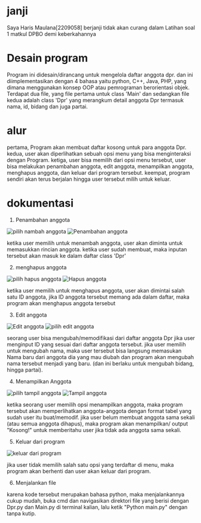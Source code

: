 # janji #
Saya Haris Maulana[2209058] berjanji tidak akan curang dalam Latihan soal 1 matkul DPBO demi keberkahannya

# Desain program #
Program ini didesain/dirancang untuk mengelola daftar anggota dpr. dan ini diimplementasikan dengan 4 bahasa yaitu python, C++, Java, PHP, yang dimana menggunakan konsep OOP atau pemrograman berorientasi objek. Terdapat dua file, yang file pertama untuk class 'Main' dan sedangkan file kedua adalah class 'Dpr' yang merangkum detail anggota Dpr termasuk nama, id, bidang dan juga partai.

# alur #
pertama, Program akan membuat daftar kosong untuk para anggota Dpr.
kedua, user akan diperlihatkan sebuah opsi menu yang bisa menginteraksi dengan Program.
ketiga, user bisa memilih dari opsi menu tersebut, user bisa melakukan penambahan anggota, edit anggota, menampilkan anggota, menghapus anggota, dan keluar dari program tersebut.
keempat, program sendiri akan terus berjalan hingga user tersebut milih untuk keluar.

# dokumentasi #
1. Penambahan anggota


![pilih nambah anggota](https://github.com/harismln22/LP1DPBO2024C1/assets/159020670/4fb3e8ef-d661-4b0e-a9b0-670bc67c38cf)
![Penambahan anggota](https://github.com/harismln22/LP1DPBO2024C1/assets/159020670/d0b941ff-b8de-4312-a20a-85ddf91e1a95)


ketika user memilih untuk menambah anggota, user akan diminta untuk memasukkan rincian anggota. ketika user sudah membuat, maka inputan tersebut akan masuk ke dalam daftar class 'Dpr'

2. menghapus anggota

![pilih hapus anggota](https://github.com/harismln22/LP1DPBO2024C1/assets/159020670/b396f616-5690-44e7-9ea1-1b949882425c)
![Hapus anggota](https://github.com/harismln22/LP1DPBO2024C1/assets/159020670/d7660cf4-d19a-4f20-8748-b7dfca4a1e59)

ketika user memilih untuk menghapus anggota, user akan dimintai salah satu ID anggota, jika ID anggota tersebut memang ada dalam daftar, maka program akan menghapus anggota tersebut

3. Edit anggota

![Edit anggota](https://github.com/harismln22/LP1DPBO2024C1/assets/159020670/1d62c732-8950-4ad6-a683-42ebadc87892)
![pilih edit anggota](https://github.com/harismln22/LP1DPBO2024C1/assets/159020670/08adfe4b-3665-49a6-ac19-907d280a36c3)


seorang user bisa mengubah/memodifikasi dari daftar anggota Dpr jika user menginput ID yang sesuai dari daftar anggota tersebut. jika user memilih untuk mengubah nama, maka user tersebut bisa langsung memasukan Nama baru dari anggota dia yang mau diubah dan program akan mengubah nama tersebut menjadi yang baru. (dan ini berlaku untuk mengubah bidang, hingga partai).

4. Menampilkan Anggota

![pilih tampil anggota](https://github.com/harismln22/LP1DPBO2024C1/assets/159020670/3f269a8f-61ab-4194-8154-5cfc6540a2e2)
![Tampil anggota](https://github.com/harismln22/LP1DPBO2024C1/assets/159020670/bcb2b20e-7b9e-4d04-8d11-326e19d77a4a)

ketika seorang user memilih opsi menampilkan anggota, maka program tersebut akan memperlihatkan anggota-anggota dengan format tabel yang sudah user itu buat/memodif. jika user belum membuat anggota sama sekali (atau semua anggota dihapus), maka program akan menampilkan/ output "Kosong!" untuk memberitahu user jika tidak ada anggota sama sekali.

5. Keluar dari program

![keluar dari program](https://github.com/harismln22/LP1DPBO2024C1/assets/159020670/4872afcb-dd8b-44a6-8572-2887ab09546b)

jika user tidak memilih salah satu opsi yang terdaftar di menu, maka program akan berhenti dan user akan keluar dari program.

6. Menjalankan file

karena kode tersebut merupakan bahasa python, maka menjalankannya cukup mudah, buka cmd dan navigasikan direktori file yang berisi dengan Dpr.py dan Main.py di terminal kalian, lalu ketik "Python main.py" dengan tanpa kutip.






